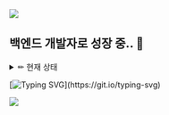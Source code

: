 <img src="https://capsule-render.vercel.app/api?type=waving&color=BDBDC8&height=150&section=header" />

## 백엔드 개발자로 성장 중.. 🌱

<details>
<summary>
  ✏ 현재 상태
</summary>
   😅 아무것도 몰라요
</details>

[![Typing SVG](https://readme-typing-svg.demolab.com?font=Fira+Code&pause=1000&color=FFFFFF&random=false&width=435&lines=%EC%A0%90%EC%A0%90+%EC%B1%84%EC%9B%8C%EC%A7%88+%EC%98%88%EC%A0%95%EC%9E%85%EB%8B%88%EB%8B%A4..)](https://git.io/typing-svg)

<img src="https://capsule-render.vercel.app/api?type=waving&color=BDBDC8&height=150&section=footer" />
